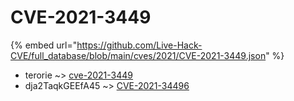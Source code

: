# CVE-2021-3449
{% embed url="https://github.com/Live-Hack-CVE/full_database/blob/main/cves/2021/CVE-2021-3449.json" %}

* terorie ~> [cve-2021-3449](https://www.alice-snow.ru/2021/database/cve-2021-3449/cve-2021-3449-terorie)
* dja2TaqkGEEfA45 ~> [CVE-2021-34496](https://www.alice-snow.ru/2021/database/cve-2021-3449/cve-2021-34496-dja2taqkgeefa45)